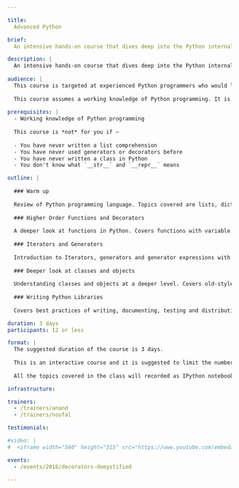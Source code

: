 ```yaml
---

title:
  Advanced Python

brief:
  An intensive hands-on course that dives deep into the Python internals, advanced features like decorators, generators, meta classes etc. and best practices of Python programming language.

description: |  
  An intensive hands-on course that dives deep into the Python internals, advanced features like decorators, generators, meta classes etc. and best practices of Python programming language.
  
audience: |
  This course is targeted at experienced Python programmers who would like to learn advanced features of the Python programming language for building libraries and frameworks with beautiful APIs.
  
  This course assumes a working knowledge of Python programming. It is *not* recommended for programmers who are new to Python.
  
prerequisites: |
  - Working knowledge of Python programming
  
  This course is *not* for you if –
  
  - You have never written a list comprehension
  - You have never used generators or decorators before
  - You have never written a class in Python
  - You don't know what `__str__` and `__repr__` means

outline: |
  
  ### Warm up
  
  Review of Python programming language. Topics covered are lists, dictionaries, list comprehensions and importing modules.
  
  ### Higher ­Order Functions and Decorators
  
  A deeper look at functions in Python. Covers functions with variable arguments, keyword and default arguments, scoping rules, recursion, higher order functions and decorators.
  
  ### Iterators and Generators
  
  Introduction to Iterators, generators and generator expressions with emphasis on working with large data and how these techniques help to make code more readable. Also explores coroutines using the new async and await syntax and async programming.
  
  ### Deeper look at classes and objects
  
  Understanding classes and objects at a deeper level. Covers old-style and new-style classes, static methods, class methods, special methods for operator overloading, slots, descriptors, context managers and meta classes.
  
  ### Writing Python Libraries
  
  Covers best practices of writing, documenting, testing and distributing python libraries.

duration: 3 days
participants: 12 or less

format: |
  The suggested duration of the course is 3 days.
  
  This is an interactive course and it is suggested to limit the number of participants to 12 or less for it to be effective.
  
  All the topics covered in the class will recorded as IPython notebook and shared with all the participants at the end of the each day of the course.

infrastructure:

trainers:
  - /trainers/anand
  - /trainers/noufal

testimonials:

#video: |
#  <iframe width="560" height="315" src="https://www.youtube.com/embed/I_oZv55j0EU?rel=0&amp;controls=0&amp;showinfo=0" frameborder="0" allowfullscreen></iframe>

events:
  - /events/2016/decorators-demystified

---
```

